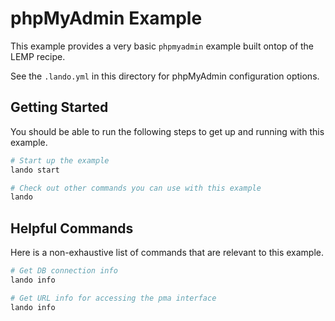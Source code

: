phpMyAdmin Example
==================

This example provides a very basic `phpmyadmin` example built ontop of the LEMP recipe.

See the `.lando.yml` in this directory for phpMyAdmin configuration options.

Getting Started
---------------

You should be able to run the following steps to get up and running with this example.

```bash
# Start up the example
lando start

# Check out other commands you can use with this example
lando
```

Helpful Commands
----------------

Here is a non-exhaustive list of commands that are relevant to this example.

```bash
# Get DB connection info
lando info

# Get URL info for accessing the pma interface
lando info
```
